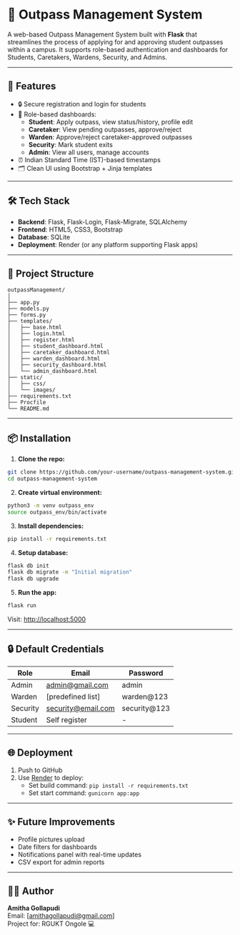# 📝 Outpass Management System

A web-based Outpass Management System built with **Flask** that streamlines the process of applying for and approving student outpasses within a campus. It supports role-based authentication and dashboards for Students, Caretakers, Wardens, Security, and Admins.

---

## 🚀 Features

- 🔒 Secure registration and login for students
- 🎯 Role-based dashboards:
  - **Student**: Apply outpass, view status/history, profile edit
  - **Caretaker**: View pending outpasses, approve/reject
  - **Warden**: Approve/reject caretaker-approved outpasses
  - **Security**: Mark student exits
  - **Admin**: View all users, manage accounts
- ⏰ Indian Standard Time (IST)-based timestamps
- 🗂️ Clean UI using Bootstrap + Jinja templates

---

## 🛠️ Tech Stack

- **Backend**: Flask, Flask-Login, Flask-Migrate, SQLAlchemy
- **Frontend**: HTML5, CSS3, Bootstrap
- **Database**: SQLite
- **Deployment**: Render (or any platform supporting Flask apps)

---

## 📁 Project Structure

```
outpassManagement/
│
├── app.py
├── models.py
├── forms.py
├── templates/
│   ├── base.html
│   ├── login.html
│   ├── register.html
│   ├── student_dashboard.html
│   ├── caretaker_dashboard.html
│   ├── warden_dashboard.html
│   ├── security_dashboard.html
│   └── admin_dashboard.html
├── static/
│   ├── css/
│   └── images/
├── requirements.txt
├── Procfile
└── README.md
```

---

## 📦 Installation

1. **Clone the repo:**

```bash
git clone https://github.com/your-username/outpass-management-system.git
cd outpass-management-system
```

2. **Create virtual environment:**

```bash
python3 -m venv outpass_env
source outpass_env/bin/activate
```

3. **Install dependencies:**

```bash
pip install -r requirements.txt
```

4. **Setup database:**

```bash
flask db init
flask db migrate -m "Initial migration"
flask db upgrade
```

5. **Run the app:**

```bash
flask run
```

Visit: [http://localhost:5000](http://localhost:5000)

---

## 🔒 Default Credentials

| Role       | Email               | Password     |
|------------|---------------------|--------------|
| Admin      | admin@gmail.com     | admin        |
| Warden     | [predefined list]   | warden@123   |
| Security   | security@email.com  | security@123 |
| Student    | Self register       | -            |

---

## 🌐 Deployment

1. Push to GitHub
2. Use [Render](https://render.com) to deploy:
   - Set build command: `pip install -r requirements.txt`
   - Set start command: `gunicorn app:app`

---

## ✨ Future Improvements

- Profile pictures upload
- Date filters for dashboards
- Notifications panel with real-time updates
- CSV export for admin reports

---

## 🙋‍♀️ Author

**Amitha Gollapudi**  
Email: [amithagollapudi@gmail.com]  
Project for: RGUKT Ongole 💻
